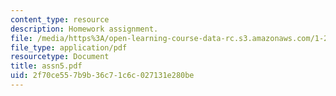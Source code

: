 ```yaml
---
content_type: resource
description: Homework assignment.
file: /media/https%3A/open-learning-course-data-rc.s3.amazonaws.com/1-201j-introduction-to-transportation-systems-fall-2006/2f70ce557b9b36c71c6c027131e280be_assn5.pdf
file_type: application/pdf
resourcetype: Document
title: assn5.pdf
uid: 2f70ce55-7b9b-36c7-1c6c-027131e280be
---
```


